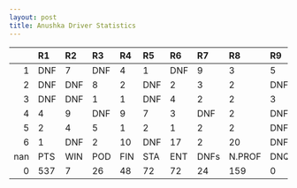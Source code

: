 ```yaml
---
layout: post 
title: Anushka Driver Statistics
--- 
```


|     | R1   | R2   | R3   | R4   | R5   | R6   | R7   | R8     | R9   | R10   | R11   | R12   | Points   | Pos   |
|----:|:-----|:-----|:-----|:-----|:-----|:-----|:-----|:-------|:-----|:------|:------|:------|:---------|:------|
|   1 | DNF  | 7    | DNF  | 4    | 1    | DNF  | 9    | 3      | 5    | 3     | 6     | 9     | 78.0     | 5.0   |
|   2 | DNF  | DNF  | 8    | 2    | DNF  | 2    | 3    | 2      | DNF  | 3     | DNF   | 13    | 72.0     | 7.0   |
|   3 | DNF  | DNF  | 1    | 1    | DNF  | 4    | 2    | 2      | 3    | DNF   | 2     | 12    | 107.0    | 4.0   |
|   4 | 4    | 9    | DNF  | 9    | 7    | 3    | DNF  | 2      | DNF  | 1     | 14    | DNF   | 75.0     | 6.0   |
|   5 | 2    | 4    | 5    | 1    | 2    | 1    | 2    | 2      | DNF  | DNF   | 10    | DNF   | 134.0    | 1.0   |
|   6 | 1    | DNF  | 2    | 10   | DNF  | 17   | 2    | 20     | DNF  | DNF   | 15    | DNF   | 71.0     | 7.0   |
| nan | PTS  | WIN  | POD  | FIN  | STA  | ENT  | DNFs | N.PROF | DNQ  | %FIN  | PPR   | BST   | CHA      | RNK   |
|   0 | 537  | 7    | 26   | 48   | 72   | 72   | 24   | 159    | 0    | 66.67 | 7.46  | 1     | 1.0      | 4.0   |